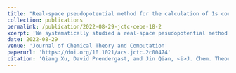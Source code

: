 ```yaml
---
title: "Real-space pseudopotential method for the calculation of 1s core-level binding energies"
collection: publications
permalink: /publication/2022-08-29-jctc-cebe-18-2
xcerpt: 'We systematically studied a real-space pesudopotential method for the calculation of 1s core–electron binding energies of second-row elements B, C, N, and O within the framework of Kohn–Sham density functional theory (KS-DFT). With Dirichlet boundary conditions, pseudopotential calculations can provide accurate core–electron binding energies for molecular systems, when compared with the results from all-electron calculations and experiments. Furthermore, we report that with one simple additional nonself-consistent calculation as a refinement step using a hybrid exchange-correlation functional, we can generally improve the accuracy of binding energy shifts, promising a strategy for improving accuracy at a much lower computational cost. The specializations in the present approach, combined with our efficient real-space KS-DFT implementation, provide key advantages for calculating accurate core–electron binding energies of large-scale systems.'
date: 2022-08-29
venue: 'Journal of Chemical Theory and Computation'
paperurl: 'https://doi.org/10.1021/acs.jctc.2c00474'
citation: 'Qiang Xu, David Prendergast, and Jin Qian, <i>J. Chem. Theory Comput.</i>, 18, 9, 5471-5478 (2022).'
---
```

